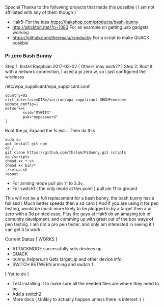Special Thanks to the following projects that made this possible ( I am not affiliated with any of them though )
* Hak5: For the idea https://hakshop.com/products/bash-bunny 
* http://isticktoit.net/?p=1383 For an example on getting usb gadgets working
* https://github.com/theresalu/rspiducky For a script to make QUACK posiible




### Pi zero Bash Bunny

Step 1: Install Raspbian 2017-03-02 ( Others may work?? )
Step 2: Boot it with a network connection, I used a pi zero w, so I just configured the wirelesss

/etc/wpa_supplicant/wpa_supplicant.conf

```
country=US
ctrl_interface=DIR=/var/run/wpa_supplicant GROUP=netdev
update_config=1
network={
        ssid="MYWIFI"
        psk="mypassword"
}
```

Boot the pi, Expand the fs ext... Then do this

```
sudo su
apt install git npm
cd /
git clone https://github.com/tholum/PiBunny.git scripts
cd /scripts
chmod +x *.sh
chmod +x bin/*
./setup.sh
reboot
```

* For arming mode pull pin 11 to 3.3v, 
* For switch1 ( the only mode at this point ) pull pin 11 to ground


This will not be a full replacement for a bash bunny, the bash bunny has a full ssd ( Much better speeds then a sd card ) And if you are using it for pen testing, would be much more likely to be plugged in by a target then a pi zero with a 3d printed case, Plus the guys at Hak5 do an amazing job of comunity develpment, and comming up with great out of the box ways of pen testing. I am not a pro pen tester, and only am interested in seeing if I can get it to work.

Current Status
[ WORKS ]
* ATTACKMODE successfully sets devices up
* QUACK
* bunny_helpers.sh Gets target_ip and other device info
* SWITCH BETWEEN arming and switch 1

[ Yet to do ]
* Test installing it to make sure all the needed files are where they need to be
* Add a switch2
* More docs ( Unlikly to actually happen unless there is interest :) )


